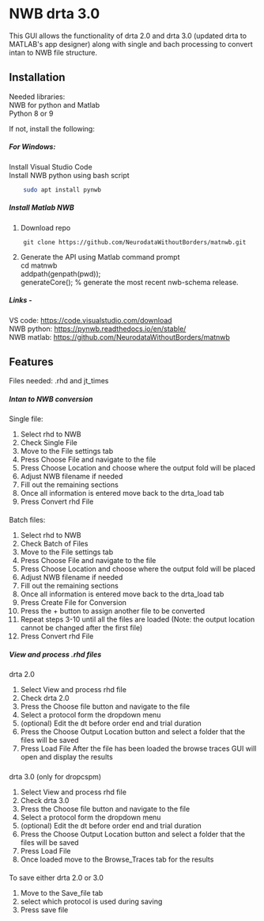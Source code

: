 
# NWB drta 3.0

This GUI allows the functionality of drta 2.0 and drta 3.0 (updated drta to MATLAB's app designer) along with single and bach processing to convert intan to NWB file structure.


## Installation

Needed libraries:\
NWB for python and Matlab\
Python 8 or 9

If not, install the following:
##### For Windows:
Install Visual Studio Code\
Install NWB python using bash script 
```bash
    sudo apt install pynwb
```
##### Install Matlab NWB
1. Download repo
```bach
	git clone https://github.com/NeurodataWithoutBorders/matnwb.git
```
2. Generate the API using Matlab command prompt\
	cd matnwb\
	addpath(genpath(pwd));\
	generateCore(); % generate the most recent nwb-schema release.
####
##### Links -
VS code: https://code.visualstudio.com/download \
NWB python: https://pynwb.readthedocs.io/en/stable/ \
NWB matlab: https://github.com/NeurodataWithoutBorders/matnwb 
## Features

Files needed:
.rhd and jt_times

##### Intan to NWB conversion
#####
Single file:
1. Select rhd to NWB
2. Check Single File
3. Move to the File settings tab
4. Press Choose File and navigate to the file
5. Press Choose Location and choose where the output fold will be placed
6. Adjust NWB filename if needed
7. Fill out the remaining sections
8. Once all information is entered move back to the drta_load tab
9. Press Convert rhd File
####
Batch files:
1. Select rhd to NWB
2. Check Batch of Files
3. Move to the File settings tab
4. Press Choose File and navigate to the file
5. Press Choose Location and choose where the output fold will be placed
6. Adjust NWB filename if needed
7. Fill out the remaining sections
8. Once all information is entered move back to the drta_load tab
9. Press Create File for Conversion
10. Press the + button to assign another file to be converted
11. Repeat steps 3-10 until all the files are loaded (Note: the output location cannot be changed after the first file)
12. Press Convert rhd File
####
##### View and process .rhd files
#####
drta 2.0

1. Select View and process rhd file
2. Check drta 2.0
3. Press the Choose file button and navigate to the file
4. Select a protocol form the dropdown menu
5. (optional) Edit the dt before order end and trial duration
6. Press the Choose Output Location button and select a folder that the files will be saved
7. Press Load File
After the file has been loaded the browse traces GUI will open and display the results
#####
drta 3.0 (only for dropcspm)
1. Select View and process rhd file
2. Check drta 3.0
3. Press the Choose file button and navigate to the file
4. Select a protocol form the dropdown menu
5. (optional) Edit the dt before order end and trial duration
6. Press the Choose Output Location button and select a folder that the files will be saved
7. Press Load File
8. Once loaded move to the Browse_Traces tab for the results
####
To save either drta 2.0 or 3.0
1. Move to the Save_file tab
2. select which protocol is used during saving
3. Press save file
